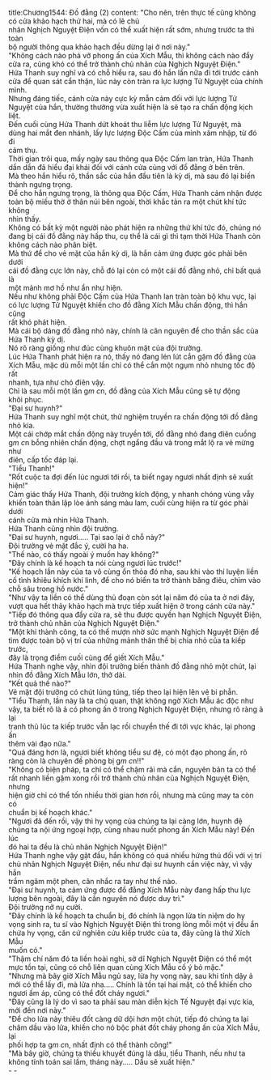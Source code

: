 title:Chương1544: Đồ đằng (2)
content:
"Cho nên, trên thực tế cũng không có cửa khảo hạch thứ hai, mà có lẽ chủ<br>nhân Nghịch Nguyệt Điện vốn có thể xuất hiện rất sớm, nhưng trước ta thì toàn<br>bộ người thông qua khảo hạch đều dừng lại ở nơi này."<br>"Không cách nào phá vỡ phong ấn của Xích Mẫu, thì không cách nào đẩy<br>cửa ra, cũng khó có thể trở thành chủ nhân của Nghịch Nguyệt Điện."<br>Hứa Thanh suy nghĩ và có chỗ hiểu ra, sau đó hắn lần nữa đi tới trước cánh<br>cửa để quan sát cẩn thận, lúc này còn tràn ra lực lượng Tử Nguyệt của chính<br>mình.<br>Nhưng đáng tiếc, cánh cửa này cực kỳ mẫn cảm đối với lực lượng Tử<br>Nguyệt của hắn, thường thường vừa xuất hiện là sẽ tạo ra chấn động kịch liệt.<br>Đến cuối cùng Hứa Thanh dứt khoát thu liễm lực lượng Tử Nguyệt, mà<br>dùng hai mắt đen nhánh, lấy lực lượng Độc Cấm của mình xâm nhập, từ đó đi<br>cảm thụ.<br>Thời gian trôi qua, mấy ngày sau thông qua Độc Cấm lan tràn, Hứa Thanh<br>dần dần đã hiểu đại khái đối với cánh cửa cùng với đồ đằng ở bên trên.<br>Mà theo hắn hiểu rõ, thần sắc của hắn đầu tiên là kỳ dị, mà sau đó lại biến<br>thành ngưng trọng.<br>Để cho hắn ngưng trọng, là thông qua Độc Cấm, Hứa Thanh cảm nhận được<br>toàn bộ miếu thờ ở thân núi bên ngoài, thời khắc tản ra một chút khí tức không<br>nhìn thấy.<br>Không có bất kỳ một người nào phát hiện ra những thứ khí tức đó, chúng nó<br>đang bị cái đồ đằng này hấp thu, cụ thể là cái gì thì tạm thời Hứa Thanh còn<br>không cách nào phân biệt.<br>Mà thứ để cho vẻ mặt của hắn kỳ dị, là hắn cảm ứng được góc phải bên dưới<br>cái đồ đằng cực lớn này, chỗ đó lại còn có một cái đồ đằng nhỏ, chỉ bất quá là<br>một mảnh mơ hồ như ẩn như hiện.<br>Nếu như không phải Độc Cấm của Hứa Thanh lan tràn toàn bộ khu vực, lại<br>có lực lượng Tử Nguyệt khiến cho đồ đằng Xích Mẫu chấn động, thì hắn cũng<br>rất khó phát hiện.<br>Mà cái bộ dáng đồ đằng nhỏ này, chính là căn nguyên để cho thần sắc của<br>Hứa Thanh kỳ dị.<br>Nó rõ ràng giống như đúc cùng khuôn mặt của đội trưởng.<br>Lúc Hứa Thanh phát hiện ra nó, thấy nó đang lén lút cắn gặm đồ đằng của<br>Xích Mẫu, mặc dù mỗi một lần chỉ có thể cắn một ngụm nhỏ nhưng tốc độ rất<br>nhanh, tựa như chó điên vậy.<br>Chỉ là sau mỗi một lần g*m c*n, đồ đằng của Xích Mẫu cũng sẽ tự động<br>khôi phục.<br>"Đại sư huynh?"<br>Hứa Thanh suy nghĩ một chút, thử nghiệm truyền ra chấn động tới đồ đằng<br>nhỏ kia.<br>Một cái chớp mắt chấn động này truyền tới, đồ đằng nhỏ đang điên cuồng<br>g*m c*n bỗng nhiên chấn động, chợt ngẩng đầu và trong mắt lộ ra vẻ mừng như<br>điên, cấp tốc đáp lại.<br>"Tiểu Thanh!"<br>"Rốt cuộc ta đợi đến lúc ngươi tới rồi, ta biết ngay ngươi nhất định sẽ xuất<br>hiện!"<br>Cảm giác thấy Hứa Thanh, đội trưởng kích động, y nhanh chóng vùng vẫy<br>khiến toàn thân lập lòe ánh sáng màu lam, cuối cùng hiện ra từ góc phải dưới<br>cánh cửa mà nhìn Hứa Thanh.<br>Hứa Thanh cũng nhìn đội trưởng.<br>"Đại sư huynh, ngươi..... Tại sao lại ở chỗ này?"<br>Đội trưởng vẻ mặt đắc ý, cười ha ha.<br>"Thế nào, có thấy ngoài ý muốn hay không?"<br>"Đây chính là kế hoạch ta nói cùng ngươi lúc trước!"<br>"Kế hoạch lần này của ta vô cùng ổn thỏa đó nha, sau khi vào thí luyện liền<br>cố tình khiêu khích khí linh, để cho nó biến ta trở thành băng điêu, chìm vào<br>chỗ sâu trong hồ nước."<br>"Như vậy ta liền có thể dùng thủ đoạn còn sót lại năm đó của ta ở nơi đây,<br>vượt qua hết thảy khảo hạch mà trực tiếp xuất hiện ở trong cánh cửa này."<br>"Tiếp đó thông qua đẩy cửa ra, sẽ thu được quyền hạn Nghịch Nguyệt Điện,<br>trở thành chủ nhân của Nghịch Nguyệt Điện."<br>"Một khi thành công, ta có thể mượn nhờ sức mạnh Nghịch Nguyệt Điện để<br>tìm được toàn bộ vị trí của những mảnh thân thể bị chia nhỏ của ta kiếp trước,<br>đây là trọng điểm cuối cùng để giết Xích Mẫu."<br>Hứa Thanh nghe vậy, nhìn đội trưởng biến thành đồ đằng nhỏ một chút, lại<br>nhìn đồ đằng Xích Mẫu lớn, thở dài.<br>"Kết quả thế nào?"<br>Vẻ mặt đội trưởng có chút lúng túng, tiếp theo lại hiện lên vẻ bi phẫn.<br>"Tiểu Thanh, lần này là ta chủ quan, thật không ngờ Xích Mẫu ác độc như<br>vậy, ta biết rõ là ả có phong ấn ở trong Nghịch Nguyệt Điện, nhưng rõ ràng ả lại<br>tranh thủ lúc ta kiếp trước vẫn lạc rồi chuyển thế đi tới vực khác, lại phong ấn<br>thêm vài đạo nữa."<br>"Quá đáng hơn là, ngươi biết không tiểu sư đệ, có một đạo phong ấn, rõ<br>ràng còn là chuyên đề phòng bị g*m c*n!!"<br>"Không có biện pháp, ta chỉ có thể chậm rãi mà cắn, nguyên bản ta có thể<br>rất nhanh liền gặm xong rồi trở thành chủ nhân của Nghịch Nguyệt Điện, nhưng<br>hiện giờ chỉ có thể tốn nhiều thời gian hơn rồi, nhưng mà cũng may ta còn có<br>chuẩn bị kế hoạch khác."<br>"Ngươi đã đến rồi, vậy thì hy vọng của chúng ta lại càng lớn, huynh đệ<br>chúng ta nội ứng ngoại hợp, cùng nhau nuốt phong ấn Xích Mẫu này! Đến lúc<br>đó hai ta đều là chủ nhân Nghịch Nguyệt Điện!"<br>Hứa Thanh nghe vậy gật đầu, hắn không có quá nhiều hứng thú đối với vị trí<br>chủ nhân Nghịch Nguyệt Điện, nếu như đại sư huynh cần việc này, vì vậy hắn<br>trầm ngâm một phen, cân nhắc ra tay như thế nào.<br>"Đại sư huynh, ta cảm ứng được đồ đằng Xích Mẫu này đang hấp thu lực<br>lượng bên ngoài, đây là căn nguyên nó được duy trì."<br>Đội trưởng nở nụ cười.<br>"Đây chính là kế hoạch ta chuẩn bị, đó chính là ngọn lửa tín niệm do hy<br>vọng sinh ra, tu sĩ vào Nghịch Nguyệt Điện thì trong lòng mỗi một vị đều ẩn<br>chứa hy vọng, căn cứ nghiên cứu kiếp trước của ta, đây cũng là thứ Xích Mẫu<br>muốn có."<br>"Thậm chí năm đó ta liền hoài nghi, sở dĩ Nghịch Nguyệt Điện có thể một<br>mực tồn tại, cũng có chỗ liên quan cùng Xích Mẫu cố ý bỏ mặc."<br>"Nhưng mà bây giờ Xích Mẫu ngủ say, lửa hy vọng này, sau khi tỉnh dậy ả<br>mới có thể lấy đi, mà lửa nha..... Chính là tồn tại hai mặt, có thể khiến cho<br>ngươi ấm áp, cũng có thể đốt cháy ngươi."<br>"Đây cũng là lý do vì sao ta phải sau màn diễn kịch Tế Nguyệt đại vực kia,<br>mới đến nơi này."<br>"Để cho lửa này thiêu đốt càng dữ dội hơn một chút, tiếp đó chúng ta lại<br>châm dầu vào lửa, khiến cho nó bộc phát đốt cháy phong ấn của Xích Mẫu, lại<br>phối hợp ta g*m c*n, nhất định có thể thành công!"<br>"Mà bây giờ, chúng ta thiếu khuyết đúng là dầu, tiểu Thanh, nếu như ta<br>không tính toán sai lầm, tháng này..... Dầu sẽ xuất hiện."<br>- -